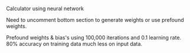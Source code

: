 Calculator using neural network

Need to uncomment bottom section to generate weights or use prefound weights.




Prefound weights & bias's using 100,000 iterations and 0.1 learning rate.
80% accuracy on training data much less on input data.

